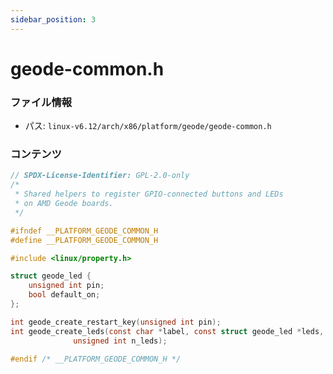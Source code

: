 ```yaml
---
sidebar_position: 3
---
```

# geode-common.h

### ファイル情報

- パス: `linux-v6.12/arch/x86/platform/geode/geode-common.h`

### コンテンツ

```h
// SPDX-License-Identifier: GPL-2.0-only
/*
 * Shared helpers to register GPIO-connected buttons and LEDs
 * on AMD Geode boards.
 */

#ifndef __PLATFORM_GEODE_COMMON_H
#define __PLATFORM_GEODE_COMMON_H

#include <linux/property.h>

struct geode_led {
	unsigned int pin;
	bool default_on;
};

int geode_create_restart_key(unsigned int pin);
int geode_create_leds(const char *label, const struct geode_led *leds,
		      unsigned int n_leds);

#endif /* __PLATFORM_GEODE_COMMON_H */

```
